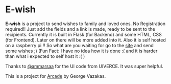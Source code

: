 # E-wish
<strong>E-wish</strong> is a project to send wishes to family and loved ones. No Registration required!! Just add the fields and a link is made, ready to be sent to the recipients. Currently it is built in Flask (for Backend) and some HTML, CSS (for Frontend). Later on there will be more added into it. Also it is self hosted on a raspberry pi !! So what are you waiting for go to the <a href="" target="_blank">site</a> and send some wishes ;) (Fun Fact: I have no idea how it is done :(  and it is harder than what i expected to self host it :(  )

Thanks to <a href="https://uiverse.io/ammarsaa/chatty-firefox-25" target="_blank">@ammarsaa</a> for the UI code from UIVERCE. It was super helpful.

This is a project for <a href="https://hackclub.com/arcade/?param=slack" target="_blank">Arcade</a> by George Vazakas.
